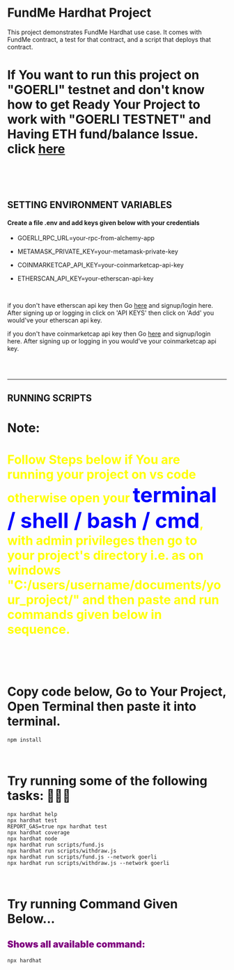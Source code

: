 # FundMe Hardhat Project

This project demonstrates FundMe Hardhat use case. It comes with FundMe contract, a test for that contract, and a script that deploys that contract.

# If You want to run this project on "GOERLI" testnet and don't know how to get Ready Your Project to work with "GOERLI TESTNET" and Having ETH fund/balance Issue. click <a href="https://github.com/theirrationalone/solidity-smart-contract-ethersjs/blob/main/README.md" target="blank">here</a>

<br />
<br />
<br />

## **SETTING ENVIRONMENT VARIABLES**

#### **Create a file .env and add keys given below with your credentials**

-   GOERLI_RPC_URL=your-rpc-from-alchemy-app

-   METAMASK_PRIVATE_KEY=your-metamask-private-key

-   COINMARKETCAP_API_KEY=your-coinmarketcap-api-key

-   ETHERSCAN_API_KEY=your-etherscan-api-key

<br />

if you don't have etherscan api key then Go [here](https://etherscan.io/register) and signup/login here. After signing up or logging in click on 'API KEYS' then click on 'Add' you would've your etherscan api key.

if you don't have coinmarketcap api key then Go [here](https://pro.coinmarketcap.com/signup) and signup/login here. After signing up or logging in you would've your coinmarketcap api key.

<br />
<br />
<hr>

## **RUNNING SCRIPTS**

# **Note**: <h1 style="color: yellow;">Follow Steps below if You are running your project on vs code otherwise open your <span style="color: blue; font-weight: bold; font-size: 48px;">terminal / shell / bash / cmd</span>, with admin privileges then go to your project's directory i.e. as on windows "C:/users/username/documents/your_project/" and then paste and run commands given below in sequence.</h1>

<br />
<br />
<br />

# Copy code below, Go to Your Project, Open Terminal then paste it into terminal.

```shell
npm install
```

<br />

# Try running some of the following tasks: 🚀🚀🚀

```shell
npx hardhat help
npx hardhat test
REPORT_GAS=true npx hardhat test
npx hardhat coverage
npx hardhat node
npx hardhat run scripts/fund.js
npx hardhat run scripts/withdraw.js
npx hardhat run scripts/fund.js --network goerli
npx hardhat run scripts/withdraw.js --network goerli
```

<br />

# Try running Command Given Below...

## <div style="color: purple; font-weight: bolder;">Shows all available command: </div>

```shell
npx hardhat
```

<br />
<br />
